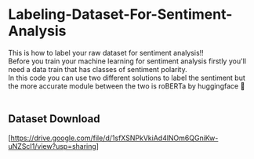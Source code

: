 # Labeling-Dataset-For-Sentiment-Analysis
This is how to label your raw dataset for sentiment analysis!! </br>
Before you train your machine learning for sentiment analysis firstly you'll need a data train that has classes of sentiment polarity. </br>
In this code you can use two different solutions to label the sentiment but the more accurate module between the two is roBERTa by huggingface 🤗</br>
</br>
## Dataset Download
[https://drive.google.com/file/d/1sfXSNPkVkiAd4lNOm6QGniKw-uNZScI1/view?usp=sharing]
